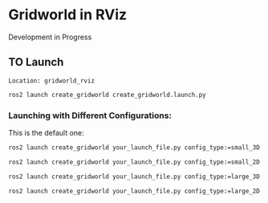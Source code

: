 # Gridworld in RViz

Development in Progress

## TO Launch

`Location: gridworld_rviz`

```bash
ros2 launch create_gridworld create_gridworld.launch.py
```

### Launching with Different Configurations:

This is the default one:
```bash
ros2 launch create_gridworld your_launch_file.py config_type:=small_3D
```

```bash
ros2 launch create_gridworld your_launch_file.py config_type:=small_2D
```

```bash
ros2 launch create_gridworld your_launch_file.py config_type:=large_3D
```

```bash
ros2 launch create_gridworld your_launch_file.py config_type:=large_2D
```